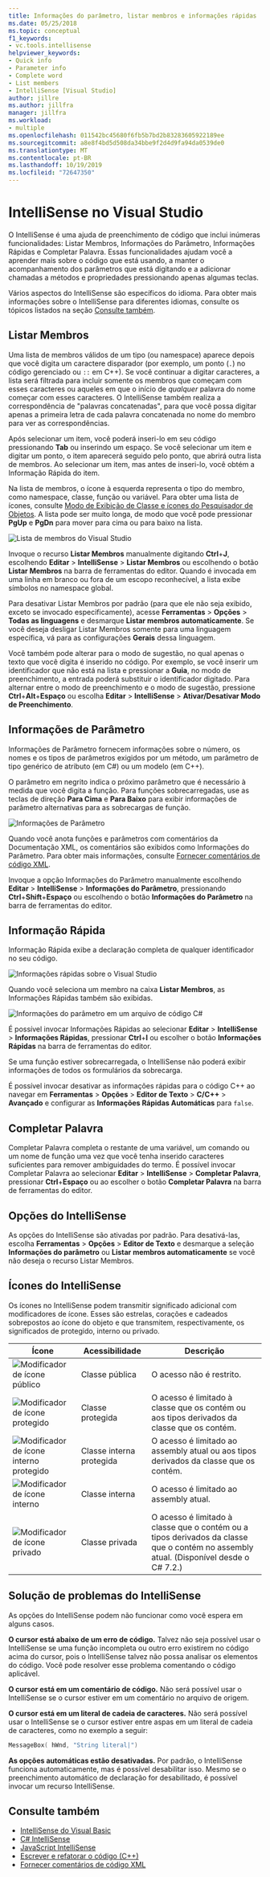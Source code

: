```yaml
---
title: Informações do parâmetro, listar membros e informações rápidas
ms.date: 05/25/2018
ms.topic: conceptual
f1_keywords:
- vc.tools.intellisense
helpviewer_keywords:
- Quick info
- Parameter info
- Complete word
- List members
- IntelliSense [Visual Studio]
author: jillre
ms.author: jillfra
manager: jillfra
ms.workload:
- multiple
ms.openlocfilehash: 011542bc45680f6fb5b7bd2b83283605922189ee
ms.sourcegitcommit: a8e8f4bd5d508da34bbe9f2d4d9fa94da0539de0
ms.translationtype: MT
ms.contentlocale: pt-BR
ms.lasthandoff: 10/19/2019
ms.locfileid: "72647350"
---
```

# <a name="intellisense-in-visual-studio"></a>IntelliSense no Visual Studio

O IntelliSense é uma ajuda de preenchimento de código que inclui inúmeras funcionalidades: Listar Membros, Informações do Parâmetro, Informações Rápidas e Completar Palavra. Essas funcionalidades ajudam você a aprender mais sobre o código que está usando, a manter o acompanhamento dos parâmetros que está digitando e a adicionar chamadas a métodos e propriedades pressionando apenas algumas teclas.

Vários aspectos do IntelliSense são específicos do idioma. Para obter mais informações sobre o IntelliSense para diferentes idiomas, consulte os tópicos listados na seção [Consulte também](#see-also).

## <a name="list-members"></a>Listar Membros

Uma lista de membros válidos de um tipo (ou namespace) aparece depois que você digita um caractere disparador (por exemplo, um ponto (`.`) no código gerenciado ou `::` em C++). Se você continuar a digitar caracteres, a lista será filtrada para incluir somente os membros que começam com esses caracteres ou aqueles em que o início de *qualquer* palavra do nome começar com esses caracteres. O IntelliSense também realiza a correspondência de "palavras concatenadas", para que você possa digitar apenas a primeira letra de cada palavra concatenada no nome do membro para ver as correspondências.

Após selecionar um item, você poderá inseri-lo em seu código pressionando **Tab** ou inserindo um espaço. Se você selecionar um item e digitar um ponto, o item aparecerá seguido pelo ponto, que abrirá outra lista de membros. Ao selecionar um item, mas antes de inseri-lo, você obtém a Informação Rápida do item.

Na lista de membros, o ícone à esquerda representa o tipo do membro, como namespace, classe, função ou variável. Para obter uma lista de ícones, consulte [Modo de Exibição de Classe e ícones do Pesquisador de Objetos](../ide/class-view-and-object-browser-icons.md). A lista pode ser muito longa, de modo que você pode pressionar **PgUp** e **PgDn** para mover para cima ou para baixo na lista.

![Lista de membros do Visual Studio](../ide/media/vs2015_intellisense.png)

Invoque o recurso **Listar Membros** manualmente digitando **Ctrl**+**J**, escolhendo **Editar** > **IntelliSense** > **Listar Membros** ou escolhendo o botão **Listar Membros** na barra de ferramentas do editor. Quando é invocada em uma linha em branco ou fora de um escopo reconhecível, a lista exibe símbolos no namespace global.

Para desativar Listar Membros por padrão (para que ele não seja exibido, exceto se invocado especificamente), acesse **Ferramentas** > **Opções** > **Todas as linguagens** e desmarque **Listar membros automaticamente**. Se você deseja desligar Listar Membros somente para uma linguagem específica, vá para as configurações **Gerais** dessa linguagem.

Você também pode alterar para o modo de sugestão, no qual apenas o texto que você digita é inserido no código. Por exemplo, se você inserir um identificador que não está na lista e pressionar a **Guia**, no modo de preenchimento, a entrada poderá substituir o identificador digitado. Para alternar entre o modo de preenchimento e o modo de sugestão, pressione **Ctrl**+**Alt**+**Espaço** ou escolha **Editar** > **IntelliSense** > **Ativar/Desativar Modo de Preenchimento**.

## <a name="parameter-info"></a>Informações de Parâmetro

Informações de Parâmetro fornecem informações sobre o número, os nomes e os tipos de parâmetros exigidos por um método, um parâmetro de tipo genérico de atributo (em C#) ou um modelo (em C++).

O parâmetro em negrito indica o próximo parâmetro que é necessário à medida que você digita a função. Para funções sobrecarregadas, use as teclas de direção **Para Cima** e **Para Baixo** para exibir informações de parâmetro alternativas para as sobrecargas de função.

![Informações de Parâmetro](../ide/media/vs2015_param_info.png)

Quando você anota funções e parâmetros com comentários da Documentação XML, os comentários são exibidos como Informações do Parâmetro. Para obter mais informações, consulte [Fornecer comentários de código XML](reference/generate-xml-documentation-comments.md).

Invoque a opção Informações do Parâmetro manualmente escolhendo **Editar** > **IntelliSense** > **Informações do Parâmetro**, pressionando **Ctrl**+**Shift**+**Espaço** ou escolhendo o botão **Informações do Parâmetro** na barra de ferramentas do editor.

## <a name="quick-info"></a>Informação Rápida

Informação Rápida exibe a declaração completa de qualquer identificador no seu código.

![Informações rápidas sobre o Visual Studio](../ide/media/vs2015_quick_info.png)

Quando você seleciona um membro na caixa **Listar Membros**, as Informações Rápidas também são exibidas.

![Informações do parâmetro em um arquivo de código C&#35;](../ide/media/vs2015_paraminfo.png)

É possível invocar Informações Rápidas ao selecionar **Editar** > **IntelliSense** > **Informações Rápidas**, pressionar **Ctrl**+**I** ou escolher o botão **Informações Rápidas** na barra de ferramentas do editor.

Se uma função estiver sobrecarregada, o IntelliSense não poderá exibir informações de todos os formulários da sobrecarga.

É possível invocar desativar as informações rápidas para o código C++ ao navegar em **Ferramentas** > **Opções** > **Editor de Texto** > **C/C++**  > **Avançado** e configurar as **Informações Rápidas Automáticas** para `false`.

## <a name="complete-word"></a>Completar Palavra

Completar Palavra completa o restante de uma variável, um comando ou um nome de função uma vez que você tenha inserido caracteres suficientes para remover ambiguidades do termo. É possível invocar Completar Palavra ao selecionar **Editar** > **IntelliSense** > **Completar Palavra**, pressionar **Ctrl**+**Espaço** ou ao escolher o botão **Completar Palavra** na barra de ferramentas do editor.

## <a name="intellisense-options"></a>Opções do IntelliSense

As opções do IntelliSense são ativadas por padrão. Para desativá-las, escolha **Ferramentas** > **Opções** > **Editor de Texto** e desmarque a seleção **Informações do parâmetro** ou **Listar membros automaticamente** se você não deseja o recurso Listar Membros.

## <a name="intellisense-icons"></a>Ícones do IntelliSense
Os ícones no IntelliSense podem transmitir significado adicional com modificadores de ícone. Esses são estrelas, corações e cadeados sobrepostos ao ícone do objeto e que transmitem, respectivamente, os significados de protegido, interno ou privado.

|    Ícone    |    Acessibilidade    |    Descrição    |
|------------|--------------------------------|------------------------------------------------------------------------------------------------------------------------------------------------------|
| ![Modificador de ícone público](../ide/media/intellisensePublicNoModifier.png)       |    Classe pública    |    O acesso não é restrito.   |
| ![Modificador de ícone protegido](../ide/media/intellisenseProtectedModifier.png)       |    Classe protegida    |    O acesso é limitado à classe que os contém ou aos tipos derivados da classe que os contém.    |
| ![Modificador de ícone interno protegido](../ide/media/intellisenseProtectedInternalModifier.png)       |    Classe interna protegida    |    O acesso é limitado ao assembly atual ou aos tipos derivados da classe que os contém.    |
| ![Modificador de ícone interno](../ide/media/intellisenseInternalModifier.png)       |    Classe interna    |    O acesso é limitado ao assembly atual.    |
|![Modificador de ícone privado](../ide/media/intellisensePrivateModifier.png)        |    Classe privada    |    O acesso é limitado à classe que o contém ou a tipos derivados da classe que o contém no assembly atual. (Disponível desde o C# 7.2.)    |

## <a name="troubleshoot-intellisense"></a>Solução de problemas do IntelliSense

As opções do IntelliSense podem não funcionar como você espera em alguns casos.

**O cursor está abaixo de um erro de código.** Talvez não seja possível usar o IntelliSense se uma função incompleta ou outro erro existirem no código acima do cursor, pois o IntelliSense talvez não possa analisar os elementos do código. Você pode resolver esse problema comentando o código aplicável.

**O cursor está em um comentário de código.** Não será possível usar o IntelliSense se o cursor estiver em um comentário no arquivo de origem.

**O cursor está em um literal de cadeia de caracteres.** Não será possível usar o IntelliSense se o cursor estiver entre aspas em um literal de cadeia de caracteres, como no exemplo a seguir:

```cpp
MessageBox( hWnd, "String literal|")
```

**As opções automáticas estão desativadas.** Por padrão, o IntelliSense funciona automaticamente, mas é possível desabilitar isso. Mesmo se o preenchimento automático de declaração for desabilitado, é possível invocar um recurso IntelliSense.

## <a name="see-also"></a>Consulte também

- [IntelliSense do Visual Basic](../ide/visual-basic-specific-intellisense.md)
- [C# IntelliSense](../ide/visual-csharp-intellisense.md)
- [JavaScript IntelliSense](../ide/javascript-intellisense.md)
- [Escrever e refatorar o código (C++)](/cpp/ide/writing-and-refactoring-code-cpp)
- [Fornecer comentários de código XML](reference/generate-xml-documentation-comments.md)
